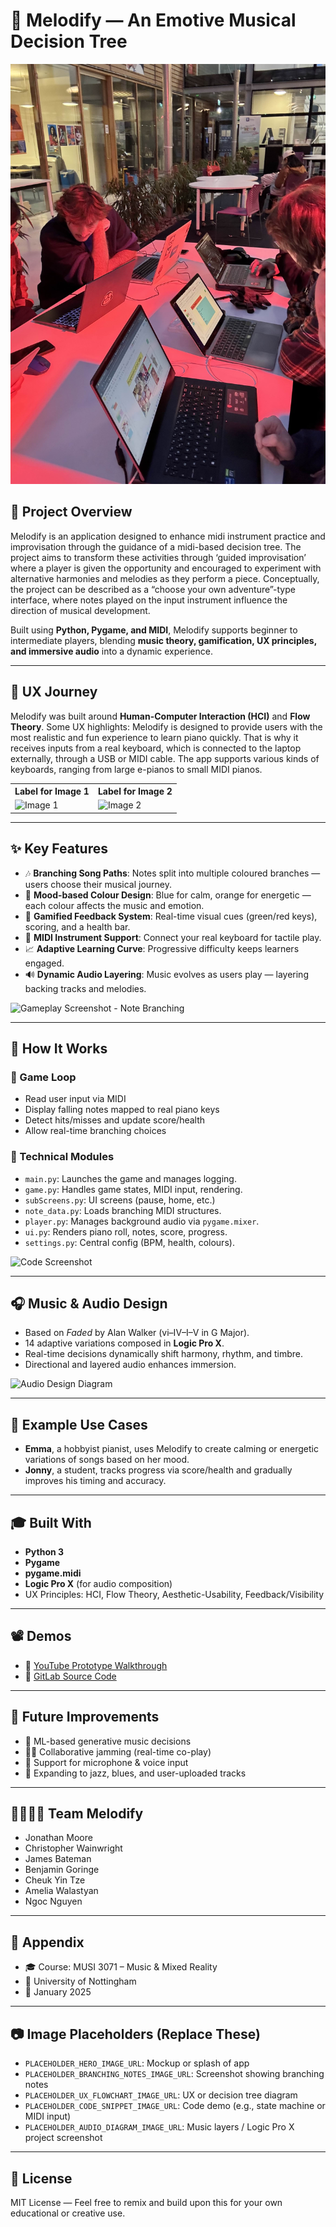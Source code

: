 # 🎵 Melodify — An Emotive Musical Decision Tree
![UX Flowchart](Melodify/groupphoto.jpg)
## 📌 Project Overview
Melodify is an application designed to enhance midi instrument practice and improvisation through the
guidance of a midi-based decision tree. The project aims to transform these activities through ‘guided
improvisation’ where a player is given the opportunity and encouraged to experiment with alternative
harmonies and melodies as they perform a piece. Conceptually, the project can be described as a “choose
your own adventure”-type interface, where notes played on the input instrument influence the direction of
musical development.

Built using **Python, Pygame, and MIDI**, Melodify supports beginner to intermediate players, blending **music theory, gamification, UX principles, and immersive audio** into a dynamic experience.

---

## 🧭 UX Journey

Melodify was built around **Human-Computer Interaction (HCI)** and **Flow Theory**. Some UX highlights:
Melodify is designed to provide users with the most realistic and fun experience to learn piano quickly. That
is why it receives inputs from a real keyboard, which is connected to the laptop externally, through a USB or
MIDI cable. The app supports various kinds of keyboards, ranging from large e-pianos to small MIDI pianos.

<table>
  <tr>
    <th>Label for Image 1</th>
    <th>Label for Image 2</th>
  </tr>
  <tr>
    <td><img src="URL_or_path_to_image1" alt="Image 1" width="200"></td>
    <td><img src="URL_or_path_to_image2" alt="Image 2" width="200"></td>
  </tr>
</table>


---

## ✨ Key Features

- 🎶 **Branching Song Paths**: Notes split into multiple coloured branches — users choose their musical journey.
- 🎨 **Mood-based Colour Design**: Blue for calm, orange for energetic — each colour affects the music and emotion.
- 🎯 **Gamified Feedback System**: Real-time visual cues (green/red keys), scoring, and a health bar.
- 🎹 **MIDI Instrument Support**: Connect your real keyboard for tactile play.
- 📈 **Adaptive Learning Curve**: Progressive difficulty keeps learners engaged.
- 🔊 **Dynamic Audio Layering**: Music evolves as users play — layering backing tracks and melodies.

![Gameplay Screenshot - Note Branching](PLACEHOLDER_BRANCHING_NOTES_IMAGE_URL)

---


## 🚀 How It Works

### 🔁 Game Loop

- Read user input via MIDI
- Display falling notes mapped to real piano keys
- Detect hits/misses and update score/health
- Allow real-time branching choices

### 🧩 Technical Modules

- `main.py`: Launches the game and manages logging.
- `game.py`: Handles game states, MIDI input, rendering.
- `subScreens.py`: UI screens (pause, home, etc.)
- `note_data.py`: Loads branching MIDI structures.
- `player.py`: Manages background audio via `pygame.mixer`.
- `ui.py`: Renders piano roll, notes, score, progress.
- `settings.py`: Central config (BPM, health, colours).

![Code Screenshot](PLACEHOLDER_CODE_SNIPPET_IMAGE_URL)

---

## 🎧 Music & Audio Design

- Based on *Faded* by Alan Walker (vi–IV–I–V in G Major).
- 14 adaptive variations composed in **Logic Pro X**.
- Real-time decisions dynamically shift harmony, rhythm, and timbre.
- Directional and layered audio enhances immersion.

![Audio Design Diagram](PLACEHOLDER_AUDIO_DIAGRAM_IMAGE_URL)

---

## 📖 Example Use Cases

- **Emma**, a hobbyist pianist, uses Melodify to create calming or energetic variations of songs based on her mood.
- **Jonny**, a student, tracks progress via score/health and gradually improves his timing and accuracy.

---

## 🎓 Built With

- **Python 3**
- **Pygame**
- **pygame.midi**
- **Logic Pro X** (for audio composition)
- UX Principles: HCI, Flow Theory, Aesthetic-Usability, Feedback/Visibility

---

## 📽️ Demos

- 🎥 [YouTube Prototype Walkthrough](https://www.youtube.com/playlist?list=PL3NdP9cBhJqxt8QMijgVOG0K6N70bp2YM)
- 📁 [GitLab Source Code](https://projects.cs.nott.ac.uk/psybg3/musi3071-emotive-musical-decision-tree)

---

## 🧠 Future Improvements

- 🧠 ML-based generative music decisions
- 🧍‍♀️ Collaborative jamming (real-time co-play)
- 🎤 Support for microphone & voice input
- 🎵 Expanding to jazz, blues, and user-uploaded tracks

---

## 👨‍👩‍👧‍👦 Team Melodify

- Jonathan Moore  
- Christopher Wainwright  
- James Bateman  
- Benjamin Goringe  
- Cheuk Yin Tze  
- Amelia Walastyan  
- Ngoc Nguyen

---

## 📎 Appendix

- 🎓 Course: MUSI 3071 – Music & Mixed Reality  
- 🏫 University of Nottingham  
- 📅 January 2025  

---

## 📷 Image Placeholders (Replace These)

- `PLACEHOLDER_HERO_IMAGE_URL`: Mockup or splash of app
- `PLACEHOLDER_BRANCHING_NOTES_IMAGE_URL`: Screenshot showing branching notes
- `PLACEHOLDER_UX_FLOWCHART_IMAGE_URL`: UX or decision tree diagram
- `PLACEHOLDER_CODE_SNIPPET_IMAGE_URL`: Code demo (e.g., state machine or MIDI input)
- `PLACEHOLDER_AUDIO_DIAGRAM_IMAGE_URL`: Music layers / Logic Pro X project screenshot

---

## 💬 License

MIT License — Feel free to remix and build upon this for your own educational or creative use.

